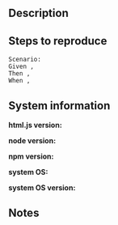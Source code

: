 ## Description
<!--
  Please provide a brief description of what you're proposing
-->


## Steps to reproduce
<!--
   Please provide as detailed of steps to reproduce as possible,
   to help the maintainers quickly understand what is happening
   
   E.g:
   
   Scenario: I am using html.js in the browser
   Given I import html.js in the browser
   When I use the `html` import,
   I want the return value to contain the output DOM tree,
      and the return value to contain the generated template
   In order to be able to inject the template directly into the DOM,
        and to be able to re-use the template later. 
-->

```gherkin
Scenario:
Given ,
Then ,
When ,
```

## System information
<!-- 
  Please provide the following information.
  
  NOTE: your bug will not be reviewed until this information is provided.
-->

<!-- get this by running html.js --version -->
**html.js version:** 
<!-- get this by running node --version -->
**node version:** 
<!-- get this by running npm --version -->
**npm version:**
<!-- MacOS, Windows, Linux (Ubuntu, Fedora, etc) -->
**system OS:**
<!-- Get this from your system info -->
**system OS version:**

## Notes
<!-- 
  Provide any other details you would like to provide 
-->
